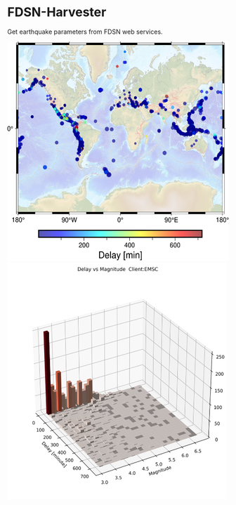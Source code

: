 # FDSN-Harvester
Get earthquake parameters from FDSN web services. 


<img src="2_EMSC_locations-M1.jpg" width="540" height="500">
<img src="5_EMSC_Delay_vs_Magnitude_3dHist_M1.jpg" width="500" height="540">
